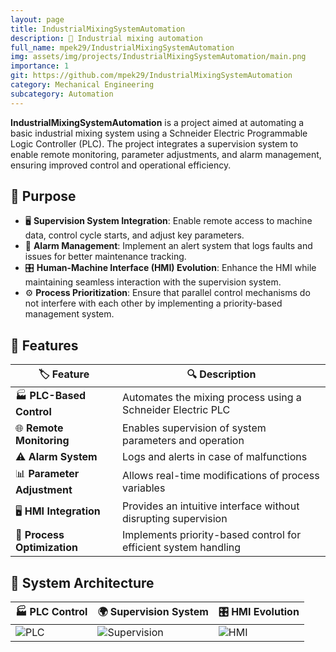 ```yaml
---
layout: page
title: IndustrialMixingSystemAutomation
description: 🤖 Industrial mixing automation
full_name: mpek29/IndustrialMixingSystemAutomation
img: assets/img/projects/IndustrialMixingSystemAutomation/main.png
importance: 1
git: https://github.com/mpek29/IndustrialMixingSystemAutomation
category: Mechanical Engineering
subcategory: Automation
---
```



**IndustrialMixingSystemAutomation** is a project aimed at automating a basic industrial mixing system using a Schneider Electric Programmable Logic Controller (PLC). The project integrates a supervision system to enable remote monitoring, parameter adjustments, and alarm management, ensuring improved control and operational efficiency.

## 🎯 Purpose

- 🖥️ **Supervision System Integration**: Enable remote access to machine data, control cycle starts, and adjust key parameters.
- 🔔 **Alarm Management**: Implement an alert system that logs faults and issues for better maintenance tracking.
- 🎛️ **Human-Machine Interface (HMI) Evolution**: Enhance the HMI while maintaining seamless interaction with the supervision system.
- ⚙️ **Process Prioritization**: Ensure that parallel control mechanisms do not interfere with each other by implementing a priority-based management system.

## 📝 Features

| 🏷️ Feature        | 🔍 Description |
|----------------|-------------|
| 🏭 **PLC-Based Control** | Automates the mixing process using a Schneider Electric PLC |
| 🌐 **Remote Monitoring** | Enables supervision of system parameters and operation |
| ⚠️ **Alarm System** | Logs and alerts in case of malfunctions |
| 📊 **Parameter Adjustment** | Allows real-time modifications of process variables |
| 🖥️ **HMI Integration** | Provides an intuitive interface without disrupting supervision |
| 🔄 **Process Optimization** | Implements priority-based control for efficient system handling |

## 📐 System Architecture

| 🏭 PLC Control | 🌍 Supervision System | 🎛️ HMI Evolution |
|-----------|-----------|-----------|
| ![PLC](assets/img/plc.png) | ![Supervision](assets/img/supervision.png) | ![HMI](assets/img/hmi.png) |

